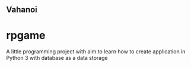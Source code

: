 ## Vahanoi

# rpgame
A little programming project with aim to learn how to create application in Python 3 with database as a data storage
